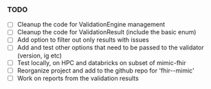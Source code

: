 

### TODO

- [ ] Cleanup the code for ValidationEngine management
- [ ] Cleanup the code for ValidationResult (include the basic enum)
- [ ] Add option to filter out only results with issues
- [ ] Add and test other options that need to be passed to the validator (version, ig etc)
- [ ] Test locally, on HPC and databricks on subset of mimic-fhir
- [ ] Reorganize project and add to the github repo for 'fhir--mimic'
- [ ] Work on reports from the validation results
